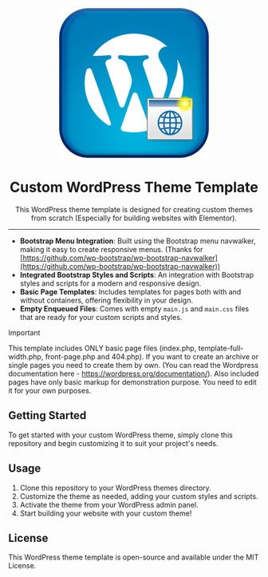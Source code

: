 <div align="center">

<a href="https://github.com/QuadVector/wordpress-custom-theme-template/blob/main/README.md#custom-wordpress-theme-template">
  <img src="https://github.com/QuadVector/wordpress-custom-theme-template/blob/main/icon.png?raw=true" width="300" height="300" alt="Custom WordPress Theme Template Icon">
</a>

# Custom WordPress Theme Template

This WordPress theme template is designed for creating custom themes from scratch (Especially for building websites with Elementor).

</div>

---

- **Bootstrap Menu Integration**: Built using the Bootstrap menu navwalker, making it easy to create responsive menus. (Thanks for [https://github.com/wp-bootstrap/wp-bootstrap-navwalker](https://github.com/wp-bootstrap/wp-bootstrap-navwalker))
- **Integrated Bootstrap Styles and Scripts**: An integration with Bootstrap styles and scripts for a modern and responsive design.
- **Basic Page Templates**: Includes templates for pages both with and without containers, offering flexibility in your design.
- **Empty Enqueued Files**: Comes with empty `main.js` and `main.css` files that are ready for your custom scripts and styles.

> [!IMPORTANT]  
> This template includes ONLY basic page files (index.php, template-full-width.php, front-page.php and 404.php). If you want to create an archive or single pages you need to create them by own. (You can read the Wordpress documentation here - https://wordpress.org/documentation/). Also included pages have only basic markup for demonstration purpose. You need to edit it for your own purposes.

## Getting Started
To get started with your custom WordPress theme, simply clone this repository and begin customizing it to suit your project's needs.

## Usage
1. Clone this repository to your WordPress themes directory.
3. Customize the theme as needed, adding your custom styles and scripts.  
4. Activate the theme from your WordPress admin panel.  
5. Start building your website with your custom theme!

## License
This WordPress theme template is open-source and available under the MIT License.
